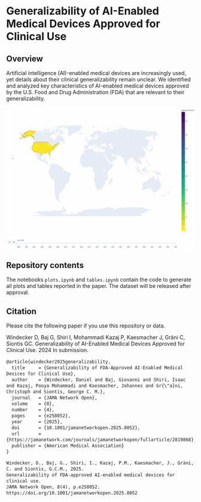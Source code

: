 # Generalizability of AI-Enabled Medical Devices Approved for Clinical Use

## Overview
Artificial intelligence (AI)-enabled medical devices are increasingly used, yet details about their clinical generalizability remain unclear.
We identified and analyzed key characteristics of AI-enabled medical devices approved by the U.S. Food and Drug Administration (FDA) that are relevant to their generalizability.

[//]: # (![alt Abstract]&#40;plots/Figure2_cropped.png&#41;)
![alt Abstract](plots/Figure2.gif)

## Repository contents
The notebooks `plots.ipynb` and `tables.ipynb` contain the code to generate all plots and tables reported in the paper.
The dataset will be released after approval.

[//]: # (`dataset_fda_devices.xlsx` is the cleaned dataset used for all the analysis.)


## Citation
Please cite the following paper if you use this repository or data.

Windecker D, Baj G, Shiri I, Mohammadi Kazaj P, Kaesmacher J, Gräni C, Siontis GC. Generalizability of AI-Enabled Medical Devices Approved for Clinical Use. 2024 In submission.

```
@article{windecker2025generalizability,
  title     = {Generalizability of FDA-Approved AI-Enabled Medical Devices for Clinical Use},
  author    = {Windecker, Daniel and Baj, Giovanni and Shiri, Isaac and Kazaj, Pooya Mohammadi and Kaesmacher, Johannes and Gr{\"a}ni, Christoph and Siontis, George C. M.},
  journal   = {JAMA Network Open},
  volume    = {8},
  number    = {4},
  pages     = {e258052},
  year      = {2025},
  doi       = {10.1001/jamanetworkopen.2025.8052},
  url       = {https://jamanetwork.com/journals/jamanetworkopen/fullarticle/2819868},
  publisher = {American Medical Association}
}
```
```
Windecker, D., Baj, G., Shiri, I., Kazaj, P.M., Kaesmacher, J., Gräni, C. and Siontis, G.C.M., 2025.
Generalizability of FDA-approved AI-enabled medical devices for clinical use.
JAMA Network Open, 8(4), p.e258052.
https://doi.org/10.1001/jamanetworkopen.2025.8052
```

